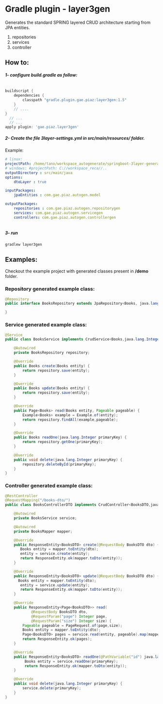 # Gradle plugin - layer3gen
Generates the standard SPRING layered CRUD architecture starting from JPA entities.

1) repositories
2) services
3) controller

## How to:
##### 1- configure build.gradle as follow:
```groovy

buildscript {
	dependencies {
		classpath "gradle.plugin.gae.piaz:layer3gen:1.5"
	}
	// ....
}
  // ...
  // ...
apply plugin: 'gae.piaz.layer3gen'

```
##### 2- Create the file _3layer-settings.yml_ in src/main/resources/ folder.
Example:
```yml
# linux:
projectPath: /home/tano/workspace_autogenerate/springboot-3layer-generator
# windows: #projectPath: C://workspace_reca//..
outputDirectory : src/main/java
options:
    dtoLayer : true

inputPackages:
    jpaEntities : com.gae.piaz.autogen.model

outputPackages:
    repositories : com.gae.piaz.autogen.repositorygen
    services: com.gae.piaz.autogen.servicegen
    controllers: com.gae.piaz.autogen.controllergen
  
```
##### 3- run 
```shell script
gradlew layer3gen
```

## Examples: 
Checkout the example project with generated classes present in **/demo** folder.

### Repository generated example class:
```java
@Repository
public interface BooksRepository extends JpaRepository<Books, java.lang.Integer> {

}
```
### Service generated example class:
```java
@Service
public class BooksService implements CrudService<Books,java.lang.Integer> {

    @Autowired
    private BooksRepository repository;

    @Override
    public Books create(Books entity) {
        return repository.save(entity);
    }

    @Override
    public Books update(Books entity) {
        return repository.save(entity);
    }

    @Override
    public Page<Books> read(Books entity, Pageable pageable) {
        Example<Books> example = Example.of(entity);
        return repository.findAll(example,pageable);
    }

    @Override
    public Books readOne(java.lang.Integer primaryKey) {
        return repository.getOne(primaryKey);
    }

    @Override
    public void delete(java.lang.Integer primaryKey) {
        repository.deleteById(primaryKey);
    }
}
```
### Controller generated example class:
```java
@RestController
@RequestMapping("/books-dto/")
public class BooksControllerDTO implements CrudController<BooksDTO,java.lang.Integer>{

    @Autowired
    private BooksService service;

    @Autowired
    private BooksMapper mapper;

    @Override
    public ResponseEntity<BooksDTO> create(@RequestBody BooksDTO dto) {
       Books entity = mapper.toEntity(dto);
       entity = service.create(entity);
       return ResponseEntity.ok(mapper.toDto(entity));
    }

    @Override
    public ResponseEntity<BooksDTO> update(@RequestBody BooksDTO dto) {
      Books entity = mapper.toEntity(dto);
       entity = service.update(entity);
       return ResponseEntity.ok(mapper.toDto(entity));
    }

    @Override
    public ResponseEntity<Page<BooksDTO>> read(
            @RequestBody BooksDTO dto,
            @RequestParam("page") Integer page,
            @RequestParam("size") Integer size) {
        Pageable pageable = PageRequest.of(page,size);
        Books entity = mapper.toEntity(dto);
        Page<BooksDTO> pages = service.read(entity, pageable).map(mapper::toDto);
        return ResponseEntity.ok(pages);
    }

    @Override
    public ResponseEntity<BooksDTO> readOne(@PathVariable("id") java.lang.Integer primaryKey) {
         Books entity = service.readOne(primaryKey);
         return ResponseEntity.ok(mapper.toDto(entity));
    }

    @Override
    public void delete(java.lang.Integer primaryKey) {
        service.delete(primaryKey);
    }
}
```


